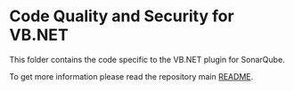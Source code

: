 # Code Quality and Security for VB.NET

This folder contains the code specific to the VB.NET plugin for SonarQube.

To get more information please read the repository main [README](../README.md).
